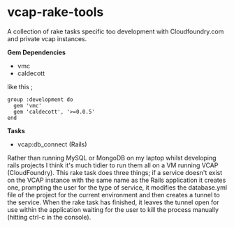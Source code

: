 vcap-rake-tools
===============

A collection of rake tasks specific too development with Cloudfoundry.com and private vcap instances.

__Gem Dependencies__

* vmc
* caldecott

like this ;

	group :development do
	  gem 'vmc'
	  gem 'caldecott', '>=0.0.5'
	end

__Tasks__

* vcap:db_connect (Rails)

Rather than running MySQL or MongoDB on my laptop whilst developing rails projects I think it's much tidier to run them all on a VM running VCAP (CloudFoundry). This rake task does three things; if a service doesn't exist on the VCAP instance with the same name as the Rails application it creates one, prompting the user for the type of service, it modifies the database.yml file of the project for the current environment and then creates a tunnel to the service. When the rake task has finished, it leaves the tunnel open for use within the application waiting for the user to kill the process manually (hitting ctrl-c in the console).